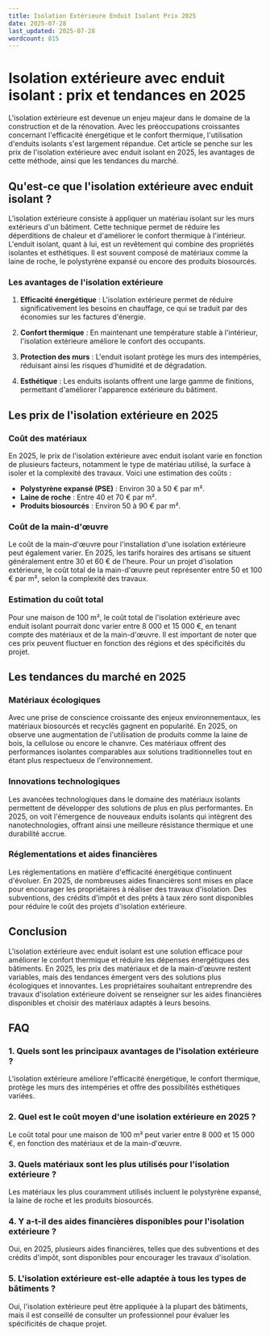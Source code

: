 ```yaml
---
title: Isolation Extérieure Enduit Isolant Prix 2025
date: 2025-07-28
last_updated: 2025-07-28
wordcount: 815
---
```


# Isolation extérieure avec enduit isolant : prix et tendances en 2025

L'isolation extérieure est devenue un enjeu majeur dans le domaine de la construction et de la rénovation. Avec les préoccupations croissantes concernant l'efficacité énergétique et le confort thermique, l'utilisation d'enduits isolants s'est largement répandue. Cet article se penche sur les prix de l'isolation extérieure avec enduit isolant en 2025, les avantages de cette méthode, ainsi que les tendances du marché.

## Qu'est-ce que l'isolation extérieure avec enduit isolant ?

L'isolation extérieure consiste à appliquer un matériau isolant sur les murs extérieurs d'un bâtiment. Cette technique permet de réduire les déperditions de chaleur et d'améliorer le confort thermique à l'intérieur. L'enduit isolant, quant à lui, est un revêtement qui combine des propriétés isolantes et esthétiques. Il est souvent composé de matériaux comme la laine de roche, le polystyrène expansé ou encore des produits biosourcés.

### Les avantages de l'isolation extérieure

1. **Efficacité énergétique** : L'isolation extérieure permet de réduire significativement les besoins en chauffage, ce qui se traduit par des économies sur les factures d'énergie.

2. **Confort thermique** : En maintenant une température stable à l'intérieur, l'isolation extérieure améliore le confort des occupants.

3. **Protection des murs** : L'enduit isolant protège les murs des intempéries, réduisant ainsi les risques d'humidité et de dégradation.

4. **Esthétique** : Les enduits isolants offrent une large gamme de finitions, permettant d'améliorer l'apparence extérieure du bâtiment.

## Les prix de l'isolation extérieure en 2025

### Coût des matériaux

En 2025, le prix de l'isolation extérieure avec enduit isolant varie en fonction de plusieurs facteurs, notamment le type de matériau utilisé, la surface à isoler et la complexité des travaux. Voici une estimation des coûts :

- **Polystyrène expansé (PSE)** : Environ 30 à 50 € par m².
- **Laine de roche** : Entre 40 et 70 € par m².
- **Produits biosourcés** : Environ 50 à 90 € par m².

### Coût de la main-d'œuvre

Le coût de la main-d'œuvre pour l'installation d'une isolation extérieure peut également varier. En 2025, les tarifs horaires des artisans se situent généralement entre 30 et 60 € de l'heure. Pour un projet d'isolation extérieure, le coût total de la main-d'œuvre peut représenter entre 50 et 100 € par m², selon la complexité des travaux.

### Estimation du coût total

Pour une maison de 100 m², le coût total de l'isolation extérieure avec enduit isolant pourrait donc varier entre 8 000 et 15 000 €, en tenant compte des matériaux et de la main-d'œuvre. Il est important de noter que ces prix peuvent fluctuer en fonction des régions et des spécificités du projet.

## Les tendances du marché en 2025

### Matériaux écologiques

Avec une prise de conscience croissante des enjeux environnementaux, les matériaux biosourcés et recyclés gagnent en popularité. En 2025, on observe une augmentation de l'utilisation de produits comme la laine de bois, la cellulose ou encore le chanvre. Ces matériaux offrent des performances isolantes comparables aux solutions traditionnelles tout en étant plus respectueux de l'environnement.

### Innovations technologiques

Les avancées technologiques dans le domaine des matériaux isolants permettent de développer des solutions de plus en plus performantes. En 2025, on voit l'émergence de nouveaux enduits isolants qui intègrent des nanotechnologies, offrant ainsi une meilleure résistance thermique et une durabilité accrue.

### Réglementations et aides financières

Les réglementations en matière d'efficacité énergétique continuent d'évoluer. En 2025, de nombreuses aides financières sont mises en place pour encourager les propriétaires à réaliser des travaux d'isolation. Des subventions, des crédits d'impôt et des prêts à taux zéro sont disponibles pour réduire le coût des projets d'isolation extérieure.

## Conclusion

L'isolation extérieure avec enduit isolant est une solution efficace pour améliorer le confort thermique et réduire les dépenses énergétiques des bâtiments. En 2025, les prix des matériaux et de la main-d'œuvre restent variables, mais des tendances émergent vers des solutions plus écologiques et innovantes. Les propriétaires souhaitant entreprendre des travaux d'isolation extérieure doivent se renseigner sur les aides financières disponibles et choisir des matériaux adaptés à leurs besoins.

## FAQ

### 1. Quels sont les principaux avantages de l'isolation extérieure ?

L'isolation extérieure améliore l'efficacité énergétique, le confort thermique, protège les murs des intempéries et offre des possibilités esthétiques variées.

### 2. Quel est le coût moyen d'une isolation extérieure en 2025 ?

Le coût total pour une maison de 100 m² peut varier entre 8 000 et 15 000 €, en fonction des matériaux et de la main-d'œuvre.

### 3. Quels matériaux sont les plus utilisés pour l'isolation extérieure ?

Les matériaux les plus couramment utilisés incluent le polystyrène expansé, la laine de roche et les produits biosourcés.

### 4. Y a-t-il des aides financières disponibles pour l'isolation extérieure ?

Oui, en 2025, plusieurs aides financières, telles que des subventions et des crédits d'impôt, sont disponibles pour encourager les travaux d'isolation.

### 5. L'isolation extérieure est-elle adaptée à tous les types de bâtiments ?

Oui, l'isolation extérieure peut être appliquée à la plupart des bâtiments, mais il est conseillé de consulter un professionnel pour évaluer les spécificités de chaque projet.